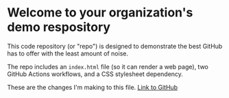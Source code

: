 # Welcome to your organization's demo respository
This code repository (or "repo") is designed to demonstrate the best GitHub has to offer with the least amount of noise.

The repo includes an `index.html` file (so it can render a web page), two GitHub Actions workflows, and a CSS stylesheet dependency.

These are the changes I'm making to this file.
[Link to GitHub](https://github.com/jsommerdemo3)
